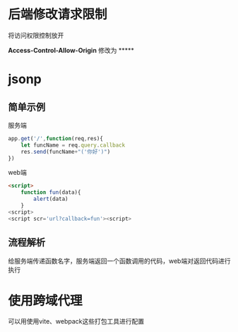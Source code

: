 # 后端修改请求限制

将访问权限控制放开

**Access-Control-Allow-Origin** 修改为 *****



# jsonp

## 简单示例

服务端

~~~js
app.get('/',function(req,res){
    let funcName = req.query.callback
    res.send(funcName+"('你好')")
})
~~~

web端

~~~html
<script>
    function fun(data){
        alert(data)
    }
<script>
<script scr='url?callback=fun'><script>
~~~

## 流程解析

给服务端传递函数名字，服务端返回一个函数调用的代码，web端对返回代码进行执行



# 使用跨域代理

可以用使用vite、webpack这些打包工具进行配置

